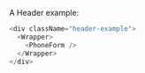 A Header example:

```js
<div className="header-example">
  <Wrapper>
    <PhoneForm />
  </Wrapper>
</div>
```
